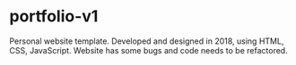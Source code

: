 # portfolio-v1
Personal website template. Developed and designed in 2018, using HTML, CSS, JavaScript. 
Website has some bugs and code needs to be refactored.
